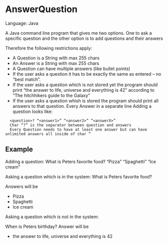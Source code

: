 # AnswerQuestion

Language: Java


A Java command line program that gives me two options. One to ask a specific question and the other option is to add questions and their answers
 

Therefore the following restrictions apply:

- A Question is a String with max 255 chars
- An Answer is a String with max 255 chars
- A Question can have multiple answers (like bullet points)
- If the user asks a question it has to be exactly the same as entered – no “best match”.
- If the user asks a question which is not stored yet the program should print “the answer to life, universe and everything is 42” according to “The hitchhikers guide to the Galaxy”
- If the user asks a question whish is  stored the program should print all answers to that question. Every Answer in a separate line
Adding a question looks like:

```
  <question>? “<answer1>” “<answer2>” “<answerX>”
  Char “?” is the separator between question and answers
  Every Question needs to have at least one answer but can have unlimited answers all inside of char “
```



## Example

Adding a question:
What is Peters favorite food? “Pizza” “Spaghetti” “Ice cream”

Asking a question which is in the system:
What is Peters favorite food?

Answers will be
 - Pizza
 - Spaghetti
 - Ice cream

Asking a question which is not in the system:

When is Peters birthday?
Answer will be
 - the answer to life, universe and everything is 42
 
